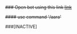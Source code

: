 ~~### Open bot using this link <a href="https://t.me/PaavamBotBot">link</a>~~

~~#### use command '/aara'~~

###[INACTIVE]
